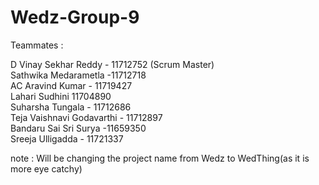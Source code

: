 # Wedz-Group-9
Teammates : 

D Vinay Sekhar Reddy - 11712752 (Scrum Master) </br>
Sathwika Medarametla -11712718</br>
AC Aravind Kumar - 11719427</br>
Lahari Sudhini 11704890</br>
Suharsha Tungala - 11712686</br>
Teja Vaishnavi Godavarthi - 11712897</br>
Bandaru Sai Sri Surya -11659350</br>
Sreeja Ulligadda - 11721337</br>

note : Will be changing the project name from Wedz to WedThing(as it is more eye catchy)
